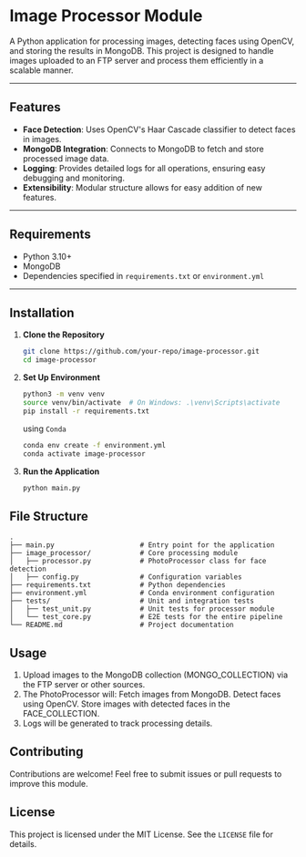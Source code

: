 # Image Processor Module

A Python application for processing images, detecting faces using OpenCV, and storing the results in MongoDB. This project is designed to handle images uploaded to an FTP server and process them efficiently in a scalable manner.

---

## Features

- **Face Detection**: Uses OpenCV's Haar Cascade classifier to detect faces in images.
- **MongoDB Integration**: Connects to MongoDB to fetch and store processed image data.
- **Logging**: Provides detailed logs for all operations, ensuring easy debugging and monitoring.
- **Extensibility**: Modular structure allows for easy addition of new features.

---

## Requirements

- Python 3.10+
- MongoDB
- Dependencies specified in `requirements.txt` or `environment.yml`

---

## Installation

1. **Clone the Repository**

   ```bash
   git clone https://github.com/your-repo/image-processor.git
   cd image-processor
   ```

2. **Set Up Environment**

   ```bash
   python3 -m venv venv
   source venv/bin/activate  # On Windows: .\venv\Scripts\activate
   pip install -r requirements.txt
   ```

   using `Conda`

   ```bash
   conda env create -f environment.yml
   conda activate image-processor
   ```

3. **Run the Application**

   ```bash
   python main.py
   ```

## File Structure

```plain text
.
├── main.py                     # Entry point for the application
├── image_processor/            # Core processing module
│   ├── processor.py            # PhotoProcessor class for face detection
│   ├── config.py               # Configuration variables
├── requirements.txt            # Python dependencies
├── environment.yml             # Conda environment configuration
├── tests/                      # Unit and integration tests
│   ├── test_unit.py            # Unit tests for processor module
│   └── test_core.py            # E2E tests for the entire pipeline
└── README.md                   # Project documentation
```

## Usage

1. Upload images to the MongoDB collection (MONGO_COLLECTION) via the FTP server or other sources.
2. The PhotoProcessor will:
   Fetch images from MongoDB.
   Detect faces using OpenCV.
   Store images with detected faces in the FACE_COLLECTION.
3. Logs will be generated to track processing details.

## Contributing

Contributions are welcome! Feel free to submit issues or pull requests to improve this module.

## License

This project is licensed under the MIT License. See the `LICENSE` file for details.
